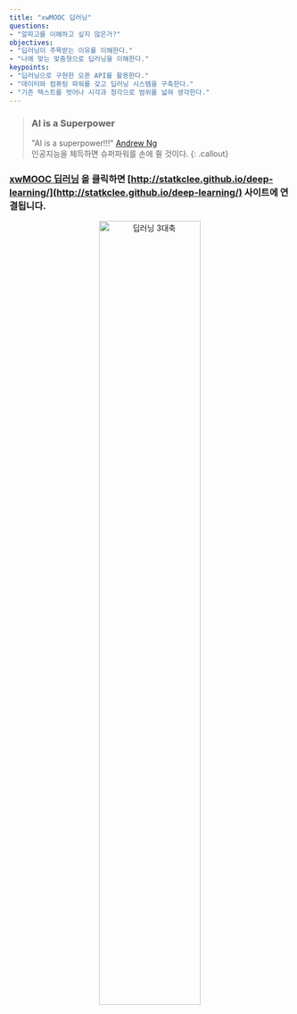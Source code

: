 ```yaml
---
title: "xwMOOC 딥러닝"
questions:
- "알파고를 이해하고 싶지 않은가?"
objectives:
- "딥러닝이 주목받는 이유를 이해한다."
- "나에 맞는 맞춤형으로 딥러닝을 이해한다."
keypoints:
- "딥러닝으로 구현한 오픈 API를 활용한다."
- "데이터와 컴퓨팅 파워를 갖고 딥러닝 시스템을 구축한다."
- "기존 텍스트를 벗어나 시각과 청각으로 범위를 넓혀 생각한다."
---
```


> ### AI is a Superpower
>
> "AI is a superpower!!!" [Andrew Ng](https://twitter.com/andrewyng/status/728986380638916609)  
> 인공지능을 체득하면 슈퍼파워를 손에 쥘 것이다.
{: .callout}


### [**xwMOOC 딥러닝**](http://statkclee.github.io/deep-learning/) 을 클릭하면 [http://statkclee.github.io/deep-learning/](http://statkclee.github.io/deep-learning/) 사이트에 연결됩니다.

<div align="center">
    <img src="{{ site.root }}/fig/three-pillars.png" alt="딥러닝 3대축" width="60%">
</div>

